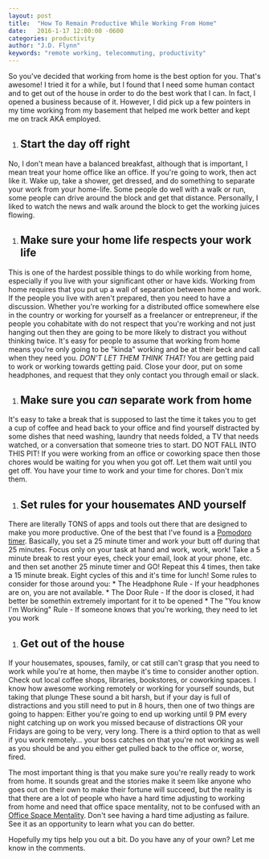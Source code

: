 ```yaml
---
layout: post
title:  "How To Remain Productive While Working From Home"
date:   2016-1-17 12:00:00 -0600
categories: productivity
author: "J.D. Flynn"
keywords: "remote working, telecommuting, productivity"
---
```


So you've decided that working from home is the best option for you.  That's awesome!  I tried it for a while, but I found that I need some human contact and to get out of the house in order to do the best work that I can.  In fact, I opened a business because of it.  However, I did pick up a few pointers in my time working from my basement that helped me work better and kept me on track AKA employed.

1. ## Start the day off right
No, I don't mean have a balanced breakfast, although that is important, I mean treat your home office like an office.  If you're going to work, then act like it.  Wake up, take a shower, get dressed, and do something to separate your work from your home-life.  Some people do well with a walk or run, some people can drive around the block and get that distance.  Personally, I liked to watch the news and walk around the block to get the working juices flowing.
1. ## Make sure your home life respects your work life
This is one of the hardest possible things to do while working from home, especially if you live with your significant other or have kids.  Working from home requires that you put up a wall of separation between home and work.  If the people you live with aren't prepared, then you need to have a discussion.  Whether you're working for a distributed office somewhere else in the country or working for yourself as a freelancer or entrepreneur, if the people you cohabitate with do not respect that you're working and not just hanging out then they are going to be more likely to distract you without thinking twice.
It's easy for people to assume that working from home means you're only going to be "kinda" working and be at their beck and call when they need you.  *DON'T LET THEM THINK THAT!*  You are getting paid to work or working towards getting paid.  Close your door, put on some headphones, and request that they only contact you through email or slack.
1. ## Make sure you _can_ separate work from home
It's easy to take a break that is supposed to last the time it takes you to get a cup of coffee and head back to your office and find yourself distracted by some dishes that need washing, laundry that needs folded, a TV that needs watched, or a conversation that someone tries to start.  DO NOT FALL INTO THIS PIT!  If you were working from an office or coworking space then those chores would be waiting for you when you got off.  Let them wait until you get off.  You have your time to work and your time for chores.  Don't mix them.
1. ## Set rules for your housemates AND yourself
There are literally TONS of apps and tools out there that are designed to make you more productive.  One of the best that I've found is a [Pomodoro timer](http://lifehacker.com/productivity-101-a-primer-to-the-pomodoro-technique-1598992730).  Basically, you set a 25 minute timer and work your butt off during that 25 minutes.  Focus only on your task at hand and work, work, work!  Take a 5 minute break to rest your eyes, check your email, look at your phone, etc. and then set another 25 minute timer and GO!  Repeat this 4 times, then take a 15 minute break.  Eight cycles of this and it's time for lunch!
Some rules to consider for those around you:
    * The Headphone Rule - If your headphones are on, you are not available.
    * The Door Rule - If the door is closed, it had better be somethin extremely important for it to be opened
    * The "You know I'm Working" Rule - If someone knows that you're working, they need to let you work

1. ## Get out of the house
If your housemates, spouses, family, or cat still can't grasp that you need to work while you're at home, then maybe it's time to consider another option.  Check out local coffee shops, libraries, bookstores, or coworking spaces.  I know how awesome working remotely or working for yourself sounds, but taking that plunge
These sound a bit harsh, but if your day is full of distractions and you still need to put in 8 hours, then one of two things are going to happen:  Either you're going to end up working until 9 PM every night catching up on work you missed because of distractions OR your Fridays are going to be very, very long.  There is a third option to that as well if you work remotely... your boss catches on that you're not working as well as you should be and you either get pulled back to the office or, worse, fired.

The most important thing is that you make sure you're really ready to work from home.  It sounds great and the stories make it seem like anyone who goes out on their own to make their fortune will succeed, but the reality is that there are a lot of people who have a hard time adjusting to working from home and need that office space mentality, not to be confused with an [Office Space Mentality](http://www.imdb.com/title/tt0151804/).  Don't see having a hard time adjusting as failure.  See it as an opportunity to learn what you can do better.

Hopefully my tips help you out a bit.  Do you have any of your own?  Let me know in the comments.
